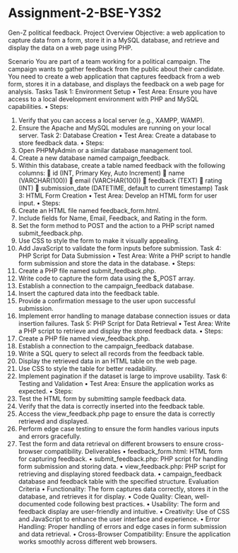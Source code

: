 # Assignment-2-BSE-Y3S2
Gen-Z political feedback.
Project Overview
Objective: a web application to capture data from a form, store it in a MySQL database, and retrieve and display the data on a web page using PHP.

Scenario
You are part of a team working for a political campaign. The campaign wants to gather feedback from the public about their candidate. You need to create a web application that captures feedback from a web form, stores it in a database, and displays the feedback on a web page for analysis.
Tasks
Task 1: Environment Setup
•	Test Area: Ensure you have access to a local development environment with PHP and MySQL capabilities.
•	Steps:
1.	Verify that you can access a local server (e.g., XAMPP, WAMP).
2.	Ensure the Apache and MySQL modules are running on your local server.
Task 2: Database Creation
•	Test Area: Create a database to store feedback data.
•	Steps:
1.	Open PHPMyAdmin or a similar database management tool.
2.	Create a new database named campaign_feedback.
3.	Within this database, create a table named feedback with the following columns:
	id (INT, Primary Key, Auto Increment)
	name (VARCHAR(100))
	email (VARCHAR(100))
	feedback (TEXT)
	rating (INT)
	submission_date (DATETIME, default to current timestamp)
Task 3: HTML Form Creation
•	Test Area: Develop an HTML form for user input.
•	Steps:
1.	Create an HTML file named feedback_form.html.
2.	Include fields for Name, Email, Feedback, and Rating in the form.
3.	Set the form method to POST and the action to a PHP script named submit_feedback.php.
4.	Use CSS to style the form to make it visually appealing.
5.	Add JavaScript to validate the form inputs before submission.
Task 4: PHP Script for Data Submission
•	Test Area: Write a PHP script to handle form submission and store the data in the database.
•	Steps:
1.	Create a PHP file named submit_feedback.php.
2.	Write code to capture the form data using the $_POST array.
3.	Establish a connection to the campaign_feedback database.
4.	Insert the captured data into the feedback table.
5.	Provide a confirmation message to the user upon successful submission.
6.	Implement error handling to manage database connection issues or data insertion failures.
Task 5: PHP Script for Data Retrieval
•	Test Area: Write a PHP script to retrieve and display the stored feedback data.
•	Steps:
1.	Create a PHP file named view_feedback.php.
2.	Establish a connection to the campaign_feedback database.
3.	Write a SQL query to select all records from the feedback table.
4.	Display the retrieved data in an HTML table on the web page.
5.	Use CSS to style the table for better readability.
6.	Implement pagination if the dataset is large to improve usability.
Task 6: Testing and Validation
•	Test Area: Ensure the application works as expected.
•	Steps:
1.	Test the HTML form by submitting sample feedback data.
2.	Verify that the data is correctly inserted into the feedback table.
3.	Access the view_feedback.php page to ensure the data is correctly retrieved and displayed.
4.	Perform edge case testing to ensure the form handles various inputs and errors gracefully.
5.	Test the form and data retrieval on different browsers to ensure cross-browser compatibility.
Deliverables
•	feedback_form.html: HTML form for capturing feedback.
•	submit_feedback.php: PHP script for handling form submission and storing data.
•	view_feedback.php: PHP script for retrieving and displaying stored feedback data.
•	campaign_feedback database and feedback table with the specified structure.
Evaluation Criteria
•	Functionality: The form captures data correctly, stores it in the database, and retrieves it for display.
•	Code Quality: Clean, well-documented code following best practices.
•	Usability: The form and feedback display are user-friendly and intuitive.
•	Creativity: Use of CSS and JavaScript to enhance the user interface and experience.
•	Error Handling: Proper handling of errors and edge cases in form submission and data retrieval.
•	Cross-Browser Compatibility: Ensure the application works smoothly across different web browsers.

